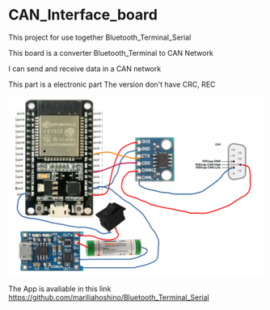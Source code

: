 # CAN_Interface_board
This project for use together Bluetooth_Terminal_Serial

This board is a converter Bluetooth_Terminal to CAN Network

I can send and receive data in a CAN network

This part is a electronic part
The version don't have CRC, REC


<img src="https://github.com/mariliahoshino/CAN_Interface_board/blob/main/Picture/ESP32_CAN_Transceiver.png?raw=true" width="600">


The App is avaliable in this link
https://github.com/mariliahoshino/Bluetooth_Terminal_Serial
